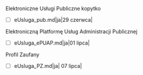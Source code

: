 Elektroniczne Usługi Publiczne kopytko


- [ ] eUsluga_pub.md|ja|29 czerwca|

Elektroniczną Platformę Usług Administracji Publicznej 

- [ ] eUsluga_ePUAP.md|ja|01 lipca|

Profil Zaufany

- [ ] eUsluga_PZ.md|ja| 07 lipca|

